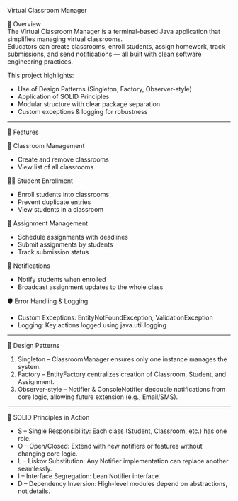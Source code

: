  Virtual Classroom Manager  

📌 Overview  
The Virtual Classroom Manager is a terminal-based Java application that simplifies managing virtual classrooms.  
Educators can create classrooms, enroll students, assign homework, track submissions, and send notifications — all built with clean software engineering practices.  

This project highlights:  
- Use of Design Patterns (Singleton, Factory, Observer-style)  
- Application of SOLID Principles
- Modular structure with clear package separation  
- Custom exceptions & logging for robustness  

---

 🎯 Features  

 🏫 Classroom Management  
- Create and remove classrooms  
- View list of all classrooms  

 👩‍🎓 Student Enrollment  
- Enroll students into classrooms  
- Prevent duplicate entries  
- View students in a classroom  

 📑 Assignment Management  
- Schedule assignments with deadlines  
- Submit assignments by students  
- Track submission status  

 📢 Notifications  
- Notify students when enrolled  
- Broadcast assignment updates to the whole class  

 🛡️ Error Handling & Logging  
- Custom Exceptions: EntityNotFoundException, ValidationException  
- Logging: Key actions logged using java.util.logging 

---

 🧩 Design Patterns  

1. Singleton – ClassroomManager ensures only one instance manages the system.  
2. Factory – EntityFactory centralizes creation of Classroom, Student, and Assignment.  
3. Observer-style – Notifier & ConsoleNotifier decouple notifications from core logic, allowing future extension (e.g., Email/SMS).  

---

 🧩 SOLID Principles in Action  

- S – Single Responsibility: Each class (Student, Classroom, etc.) has one role.  
- O – Open/Closed: Extend with new notifiers or features without changing core logic.  
- L – Liskov Substitution: Any Notifier implementation can replace another seamlessly.  
- I – Interface Segregation: Lean Notifier interface.  
- D – Dependency Inversion: High-level modules depend on abstractions, not details.






